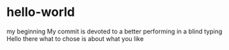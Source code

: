 # hello-world
my beginning
My commit is devoted to a better performing in a blind typing
Hello there what to chose is about what you like
